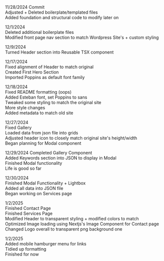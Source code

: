 11/28/2024 Commit <br /> 
Adjusted + Deleted boilerplate/templated files <br />
Added foundation and structural code to modify later on <br />

12/1/2024 <br />
Deleted additional boilerplate files <br />
Modified front page nav section to match Wordpress Site's + custom styling <br />

12/9/2024 <br />
Turned Header section into Reusable TSX component <br />

12/17/2024 <br />
Fixed alignment of Header to match original <br />
Created First Hero Section <br />
Imported Poppins as default font family <br />

12/18/2024 <br />
Fixed README formatting (oops) <br />
Added Esteban font, set Poppins to sans <br />
Tweaked some styling to match the original site <br />
More style changes <br />
Added metadata to match old site <br />

12/27/2024 <br />
Fixed Gallery <br />
Loaded data from json file into grids <br />
Adjusted header icon to closely match original site's height/width <br />
Began planning for Modal component <br />

12/29/2024
Completed Gallery Component <br />
Added Keywords section into JSON to display in Modal <br />
Finished Modal functionality <br />
Life is good so far <br />

12/30/2024 <br />
Finished Modal Functionality + Lightbox <br />
Added all data into JSON file <br />
Began working on Services page <br />

1/2/2025 <br />
Finished Contact Page <br />
Finished Services Page <br />
Modified Header to transparent styling + modified colors to match <br />
Optimized Image loading using Nextjs's Image Component for Contact page <br />
Changed Logo overall to transparent png background one <br />

1/2/2025 <br />
Added mobile hamburger menu for links <br />
Tidied up formatting <br />
Finished for now <br />